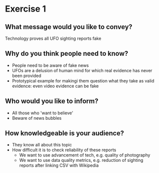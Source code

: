 # Exercise 1

## What message would you like to convey?
Technology proves all UFO sighting reports fake

## Why do you think people need to know?
- People need to be aware of fake news
- UFOs are a delusion of human mind for which real evidence has never been provided
- Prototypical example for makingi them question what they take as valid evidence: even video evidence can be fake

## Who would you like to inform?
- All those who 'want to believe'
- Beware of news bubbles

## How knowledgeable is your audience?
- They know all about this topic
- How difficult it is to check reliability of these reports
  - We want to use advancement of tech, e.g. quality of photography
  - We want to use data quality metrics, e.g. reduction of sighting reports after linking CSV with Wikipedia

